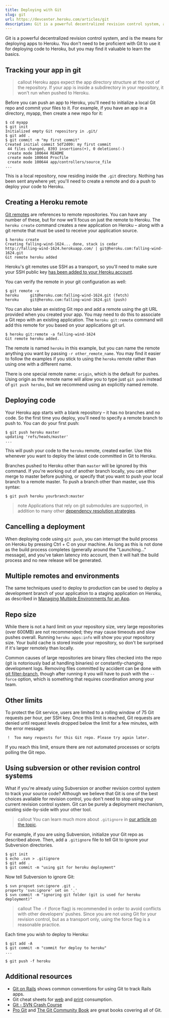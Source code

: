 ```yaml
---
title: Deploying with Git
slug: git
url: https://devcenter.heroku.com/articles/git
description: Git is a powerful decentralized revision control system, and is the means for deploying apps to Heroku.
---
```


Git is a powerful decentralized revision control system, and is the
means for deploying apps to Heroku. You don't need to be proficient with Git to
use it for deploying code to Heroku, but you may find it valuable to learn the
basics.

## Tracking your app in git

>callout
>Heroku apps expect the app directory structure at the root of the repository.  If your app is inside a subdirectory in your repository, it won't run when pushed to Heroku.

Before you can push an app to Heroku, you'll need to initialize a local Git repo
and commit your files to it.  For example, if you have an app in a directory, myapp, then create a new repo for it:

```term
$ cd myapp
$ git init
Initialized empty Git repository in .git/
$ git add .
$ git commit -m "my first commit"
Created initial commit 5df2d09: my first commit
 44 files changed, 8393 insertions(+), 0 deletions(-)
 create mode 100644 README
 create mode 100644 Procfile
 create mode 100644 app/controllers/source_file
...
```

This is a local repository, now residing inside the `.git` directory.  Nothing has
been sent anywhere yet; you'll need to create a remote and do a push to deploy
your code to Heroku.

## Creating a Heroku remote

[Git remotes](http://progit.org/book/ch2-5.html) are references to remote repositories.  You can have any number of
these, but for now we'll focus on just the remote to Heroku.  The `heroku create` command creates a new application on Heroku – along with a git remote that must be used to receive your application source.

```term
$ heroku create
Creating falling-wind-1624... done, stack is cedar
http://falling-wind-1624.herokuapp.com/ | git@heroku.com:falling-wind-1624.git
Git remote heroku added
```

Heroku's git remotes use SSH as a transport, so you'll need to make sure your SSH public key [has been added to your Heroku account](https://devcenter.heroku.com/articles/keys).

You can verify the remote in your git configuration as well:

```term
$ git remote -v
heroku     git@heroku.com:falling-wind-1624.git (fetch)
heroku     git@heroku.com:falling-wind-1624.git (push)
```

You can also take an existing Git repo and add a remote using the git URL provided
when you created your app.  You may need to do this to associate a Git repo with an existing application.  The `heroku git:remote` command will add this remote for you based on your applications git url.

```term
$ heroku git:remote -a falling-wind-1624
Git remote heroku added.
```

The remote is named `heroku` in this example, but you can name the remote
anything you want by passing `-r other_remote_name`.  You may find it easier to follow the examples if you stick to using the `heroku` remote rather than using one with a different name.

There is one special remote name: `origin`, which is the default for pushes.
Using origin as the remote name will allow you to type just `git push` instead
of `git push heroku`, but we recommend using an explicitly named remote.

## Deploying code

Your Heroku app starts with a blank repository – it has no branches and no
code. So the first time you deploy, you'll need to specify a remote branch to
push to. You can do your first push:

```term
$ git push heroku master
updating 'refs/heads/master'
...
```

This will push your code to the `heroku` remote, created earlier. Use this whenever you want to deploy the latest code committed in Git to Heroku.

Branches pushed to Heroku other than `master` will be ignored by this command.  If you're
working out of another branch locally, you can either merge to master before
pushing, or specify that you want to push your local branch to a remote master.
To push a branch other than master, use this syntax:

```term
$ git push heroku yourbranch:master
```

>note
>Applications that rely on git submodules are supported, in addition to many other [dependency resolution strategies](git-submodules).

## Cancelling a deployment

When deploying code using `git push`, you can interrupt the build process on Heroku by pressing Ctrl + C on your machine.  As long as this is not done as the build process completes (generally around the "Launching..." message), and you've taken latency into account, then it will halt the build process and no new release will be generated.

## Multiple remotes and environments

The same techniques used to deploy to production can be used to deploy a development branch of your application to a staging application on Heroku, as described in [Managing Multiple Environments for an App](multiple-environments).

## Repo size

While there is not a hard limit on your repository size, very large
repositories (over 600MB) are not recommended; they may cause timeouts
and slow pushes overall. Running `heroku apps:info` will show you your
repository size. Your build cache is stored inside your repository, so
don't be surprised if it's larger remotely than locally.

Common causes of large repositories are binary files checked into the
repo (git is notoriously bad at handling binaries) or
constantly-changing development logs. Removing files committed by
accident can be done with
[git filter-branch](http://git-scm.com/book/en/Git-Internals-Maintenance-and-Data-Recovery#Removing-Objects),
though after running it you will have to push with the `--force`
option, which is something that requires coordination among your team.

## Other limits

To protect the Git service, users are limited to a rolling window of 75 Git requests per hour, per SSH key. Once this limit is reached, Git requests are denied until request levels dropped below the limit for a few minutes, with the error message:

     !  Too many requests for this Git repo. Please try again later.

If you reach this limit, ensure there are not automated processes or scripts polling the Git repo.

## Using subversion or other revision control systems

What if you're already using Subversion or another revision control system to
track your source code? Although we believe that Git is one of the best choices
available for revision control, you don't need to stop using your current
revision control system. Git can be purely a deployment mechanism, existing
side-by-side with your other tool.

>callout
>You can learn much more about `.gitignore` in [our article on the topic](gitignore).

For example, if you are using Subversion, initialize your Git repo as described above. Then, add a `.gitignore` file to tell Git to ignore your Subversion directories.

```term
$ git init
$ echo .svn > .gitignore
$ git add .
$ git commit -m "using git for heroku deployment"
```

Now tell Subversion to ignore Git:

```term
$ svn propset svn:ignore .git .
property 'svn:ignore' set on '.'
$ svn commit -m "ignoring git folder (git is used for heroku deployment)"
```

>callout
>The `-f` (force flag) is recommended in order to avoid conflicts with other developers' pushes. Since you are not using Git for your revision control, but as a transport only, using the force flag is a reasonable practice.

Each time you wish to deploy to Heroku:

```term
$ git add -A
$ git commit -m "commit for deploy to heroku"
...

$ git push -f heroku
```

## Additional resources

* [Git on Rails](http://railscasts.com/episodes/96) shows common conventions
   for using Git to track Rails apps.
* Git cheat sheets for [web](http://cheat.errtheblog.com/s/git) and
   [print](https://na1.salesforce.com/help/doc/en/salesforce_git_developer_cheatsheet.pdf) consumption.
* [Git - SVN Crash Course](http://git.or.cz/course/svn.html)
* [Pro Git](http://progit.org/book/) and [The Git Community Book](http://book.git-scm.com/) are great books covering all of Git.